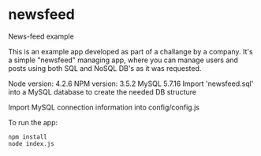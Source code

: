 # newsfeed
News-feed example

This is an example app developed as part of a challange by a company.
It's a simple "newsfeed" managing app, where you can manage users and posts using both SQL and NoSQL DB's as it was requested.

Node version: 4.2.6
NPM version: 3.5.2
MySQL 5.7.16
Import 'newsfeed.sql' into a MySQL database to create the needed DB structure

Import MySQL connection information into config/config.js

To run the app:
```
npm install
node index.js
```
